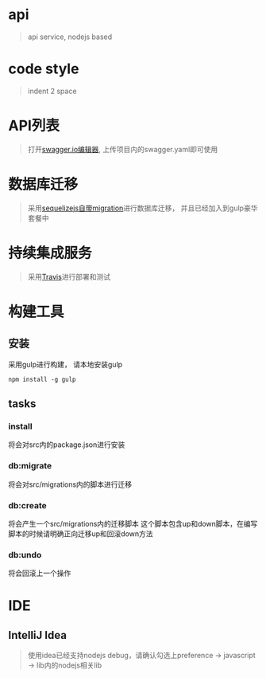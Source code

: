 # api
> api service, nodejs based

# code style
> indent 2 space

# API列表
> 打开[swagger.io编辑器](http://editor.swagger.io/#/edit), 上传项目内的swagger.yaml即可使用

# 数据库迁移
> 采用[sequelizejs自带migration](http://docs.sequelizejs.com/en/latest/docs/migrations//)进行数据库迁移， 并且已经加入到gulp豪华套餐中

# 持续集成服务
> 采用[Travis](travis-ci.org)进行部署和测试

# 构建工具
## 安装
采用gulp进行构建， 请本地安装gulp
```
npm install -g gulp
```
## tasks
### install
将会对src内的package.json进行安装
### db:migrate
将会对src/migrations内的脚本进行迁移
### db:create
将会产生一个src/migrations内的迁移脚本
这个脚本包含up和down脚本，在编写脚本的时候请明确正向迁移up和回滚down方法
### db:undo
将会回滚上一个操作




# IDE
## IntelliJ Idea
> 使用idea已经支持nodejs debug，请确认勾选上preference -> javascript -> lib内的nodejs相关lib